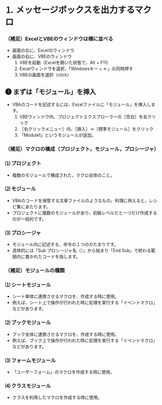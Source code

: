 # ⒈ メッセージボックスを出力するマクロ

### （補足）ExcelとVBEのウィンドウは横に並べる
- 画面の左に、Excelのウィンドウ
- 画面の右に、VBEのウィンドウ
    1. VBEを起動（Excelを開いた状態で，Alt + F11）
    2. Excelウィンドウを選択，「Windowsキー + ←」の同時押す
    3. VBEの画面を選択（click）

## ❶ まずは「モジュール」を挿入
- VBAのコードを記述するには、Excelファイルに「モジュール」を挿入します。
    1. VBEウィンドウ内、プロジェクトエクスプローラーの［空白］を右クリック
    2. ［右クリックメニュー］内、［挿入］→［標準モジュール］をクリック
    3. 「Module1」というモジュールが追加。

### （補足）マクロの構成（プロジェクト，モジュール，プロシージャ）

### ⑴ プロジェクト
- 複数のモジュールで構成された，マクロ全体のこと。

### ⑵ モジュール
- VBAのコードを保管する文章ファイルのようなもの。料理に例えると，レシピ集にあたります。
- プロジェクトに複数のモジュールがあり、初級レベルだと一つだけ作成するのが一般的です。

### ⑶ プロシージャ
- モジュール内に記述する、命令の１つのかたまりです。
- 具体的には「Sub プロシージャ名（）」から始まり「End Sub」で終わる範囲内に書かれたコードを指します。

### （補足）モジュールの種類

### ⑴ シートモジュール
- シート単体に連携させるマクロを、作成する時に使用。
- 例えば、シート上で操作が行われた時に処理を実行する「イベントマクロ」などがあります。

### ⑵ ブックモジュール
- ブック全体に連携させるマクロを、作成する時に使用。
- 例えば、ブック上で操作が行われた時に処理を実行する「イベントマクロ」などがあります。

### ⑶ フォームモジュール
- 「ユーザーフォーム」のマクロを作成する時に使用。

### ⑷ クラスモジュール
- クラスを利用したマクロを作成する時に使用。
